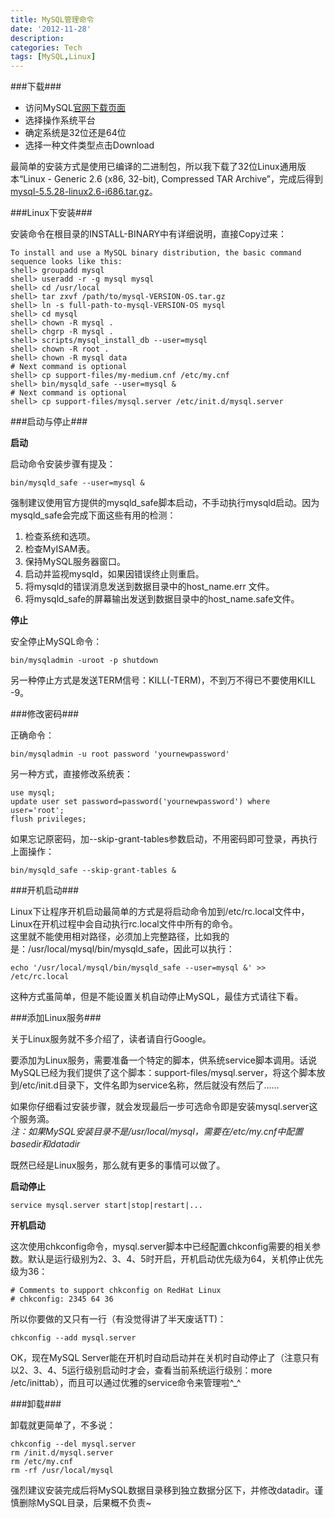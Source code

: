 ```yaml
---
title: MySQL管理命令
date: '2012-11-28'
description:
categories: Tech
tags: [MySQL,Linux]
---
```

###下载###

- 访问MySQL[官网下载页面][download_page]  
- 选择操作系统平台  
- 确定系统是32位还是64位  
- 选择一种文件类型点击Download

最简单的安装方式是使用已编译的二进制包，所以我下载了32位Linux通用版本“Linux - Generic 2.6 (x86, 32-bit), Compressed TAR Archive”，完成后得到[mysql-5.5.28-linux2.6-i686.tar.gz][mysql_55tgz]。

###Linux下安装###

安装命令在根目录的INSTALL-BINARY中有详细说明，直接Copy过来：

	To install and use a MySQL binary distribution, the basic command sequence looks like this:
	shell> groupadd mysql
	shell> useradd -r -g mysql mysql
	shell> cd /usr/local
	shell> tar zxvf /path/to/mysql-VERSION-OS.tar.gz
	shell> ln -s full-path-to-mysql-VERSION-OS mysql
	shell> cd mysql
	shell> chown -R mysql .
	shell> chgrp -R mysql .
	shell> scripts/mysql_install_db --user=mysql
	shell> chown -R root .
	shell> chown -R mysql data
	# Next command is optional
	shell> cp support-files/my-medium.cnf /etc/my.cnf
	shell> bin/mysqld_safe --user=mysql &
	# Next command is optional
	shell> cp support-files/mysql.server /etc/init.d/mysql.server

###启动与停止###

**启动**

启动命令安装步骤有提及：
  
	bin/mysqld_safe --user=mysql &  

强制建议使用官方提供的mysqld\_safe脚本启动，不手动执行mysqld启动。因为mysqld_safe会完成下面这些有用的检测：

1. 检查系统和选项。
2. 检查MyISAM表。
3. 保持MySQL服务器窗口。
4. 启动并监视mysqld，如果因错误终止则重启。
5. 将mysqld的错误消息发送到数据目录中的host_name.err 文件。
6. 将mysqld\_safe的屏幕输出发送到数据目录中的host_name.safe文件。

**停止**

安全停止MySQL命令：

	bin/mysqladmin -uroot -p shutdown

另一种停止方式是发送TERM信号：KILL(-TERM)，不到万不得已不要使用KILL -9。

###修改密码###

正确命令：

	bin/mysqladmin -u root password 'yournewpassword'

另一种方式，直接修改系统表：

	use mysql;
	update user set password=password('yournewpassword') where user='root';
	flush privileges;

如果忘记原密码，加--skip-grant-tables参数启动，不用密码即可登录，再执行上面操作：
  
	bin/mysqld_safe --skip-grant-tables &

###开机启动###

Linux下让程序开机启动最简单的方式是将启动命令加到/etc/rc.local文件中，Linux在开机过程中会自动执行rc.local文件中所有的命令。  
这里就不能使用相对路径，必须加上完整路径，比如我的是：/usr/local/mysql/bin/mysqld_safe，因此可以执行：

	echo '/usr/local/mysql/bin/mysqld_safe --user=mysql &' >> /etc/rc.local

这种方式虽简单，但是不能设置关机自动停止MySQL，最佳方式请往下看。

###添加Linux服务###

关于Linux服务就不多介绍了，读者请自行Google。
 
要添加为Linux服务，需要准备一个特定的脚本，供系统service脚本调用。话说MySQL已经为我们提供了这个脚本：support-files/mysql.server，将这个脚本放到/etc/init.d目录下，文件名即为service名称，然后就没有然后了……

如果你仔细看过安装步骤，就会发现最后一步可选命令即是安装mysql.server这个服务滴。  
*注：如果MySQL安装目录不是/usr/local/mysql，需要在/etc/my.cnf中配置basedir和datadir*

既然已经是Linux服务，那么就有更多的事情可以做了。

**启动停止**

	service mysql.server start|stop|restart|...

**开机启动**

这次使用chkconfig命令，mysql.server脚本中已经配置chkconfig需要的相关参数。默认是运行级别为2、3、4、5时开启，开机启动优先级为64，关机停止优先级为36：

	# Comments to support chkconfig on RedHat Linux
	# chkconfig: 2345 64 36

所以你要做的又只有一行（有没觉得讲了半天废话TT)：

	chkconfig --add mysql.server

OK，现在MySQL Server能在开机时自动启动并在关机时自动停止了（注意只有以2、3、4、5运行级别启动时才会，查看当前系统运行级别：more /etc/inittab），而且可以通过优雅的service命令来管理啦^_^

###卸载###

卸载就更简单了，不多说：

	chkconfig --del mysql.server
	rm /init.d/mysql.server
	rm /etc/my.cnf
	rm -rf /usr/local/mysql

强烈建议安装完成后将MySQL数据目录移到独立数据分区下，并修改datadir。谨慎删除MySQL目录，后果概不负责~


[download_page]: http://dev.mysql.com/downloads/mysql/#downloads
[mysql_55tgz]: http://cdn.mysql.com/Downloads/MySQL-5.5/mysql-5.5.28-linux2.6-i686.tar.gz